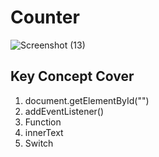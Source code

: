 # Counter

![Screenshot (13)](https://github.com/Rajiv-0920/100_JavaScript_Projects/assets/133740418/43913d3e-be9f-4102-8b63-e122bdec0464)

## Key Concept Cover

1. document.getElementById("")
2. addEventListener()
3. Function
4. innerText
5. Switch